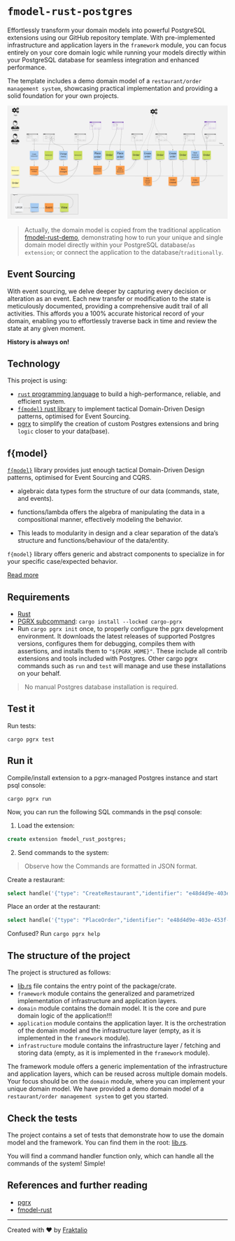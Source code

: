 # `fmodel-rust-postgres`

Effortlessly transform your domain models into powerful PostgreSQL extensions using our GitHub repository template.
With pre-implemented infrastructure and application layers in the `framework` module, you can focus entirely on your core domain logic while running your models directly within your PostgreSQL database for seamless integration and enhanced performance.

The template includes a demo domain model of a `restaurant/order management system`, showcasing practical implementation and providing a solid foundation for your own projects.

![event model](restaurant-model.jpg)

>Actually, the domain model is copied from the traditional application [fmodel-rust-demo](https://github.com/fraktalio/fmodel-rust-demo), demonstrating how to run your unique and single domain model directly within your PostgreSQL database/`as extension`; or connect the application to the database/`traditionally`.

## Event Sourcing

With event sourcing, we delve deeper by capturing every decision or alteration as an event.
Each new transfer or modification to the state is meticulously documented, providing a comprehensive audit trail
of all activities.
This affords you a 100% accurate historical record of your domain, enabling you to effortlessly traverse back
in time and review the state at any given moment.

**History is always on!**

## Technology
This project is using:

- [`rust` programming language](https://www.rust-lang.org/) to build a high-performance, reliable, and efficient system.
- [`f{model}` rust library](https://github.com/fraktalio/fmodel-rust) to implement tactical Domain-Driven Design patterns, optimised for Event Sourcing.
- [pgrx](https://github.com/pgcentralfoundation/pgrx) to simplify the creation of custom Postgres extensions and bring `logic` closer to your data(base).

## f{model}

[`f{model}`](https://github.com/fraktalio/fmodel-rust/blob/main/README.md) library provides just enough tactical Domain-Driven Design patterns, optimised for Event Sourcing and CQRS.

- algebraic data types form the structure of our data (commands, state, and events).
- functions/lambda offers the algebra of manipulating the data in a compositional manner, effectively modeling the behavior.

- This leads to modularity in design and a clear separation of the data’s structure and functions/behaviour of the data/entity.

`f{model}` library offers generic and abstract components to specialize in for your specific case/expected behavior.

[Read more](https://github.com/fraktalio/fmodel-rust/blob/main/README.md)



## Requirements
- [Rust](https://www.rust-lang.org/tools/install)
- [PGRX subcommand](https://github.com/pgcentralfoundation/pgrx?tab=readme-ov-file#getting-started): `cargo install --locked cargo-pgrx`
- Run `cargo pgrx init` once, to properly configure the pgrx development environment. It downloads the latest releases of supported Postgres versions, configures them for debugging, compiles them with assertions, and installs them to `"${PGRX_HOME}"`. These include all contrib extensions and tools included with Postgres. Other cargo pgrx commands such as `run` and `test` will manage and use these installations on your behalf.

> No manual Postgres database installation is required.

## Test it
Run tests:

```shell
cargo pgrx test
```

## Run it
Compile/install extension to a pgrx-managed Postgres instance and start psql console:
```shell
cargo pgrx run
```

Now, you can run the following SQL commands in the psql console:

1. Load the extension:
```sql
create extension fmodel_rust_postgres;
```

2. Send commands to the system:

> Observe how the Commands are formatted in JSON format.

Create a restaurant:
```sql
select handle('{"type": "CreateRestaurant","identifier": "e48d4d9e-403e-453f-b1ba-328e0ce23737", "name": "Joe", "menu": {"menu_id": "02f09a3f-1624-3b1d-8409-44eff7708210", "items": [{"id": "02f09a3f-1624-3b1d-8409-44eff7708210","name": "supa","price": 10},{"id": "02f09a3f-1624-3b1d-8409-44eff7708210","name": "sarma","price": 20 }],"cuisine": "Vietnamese"}}'::Command);
```

Place an order at the restaurant:
```sql
select handle('{"type": "PlaceOrder","identifier": "e48d4d9e-403e-453f-b1ba-328e0ce23737", "order_identifier": "afd909c6-f8f3-49b2-af7f-833e933cbab4", "line_items": [{"id": "02f09a3f-1624-3b1d-8409-44eff7708210","quantity": 1, "menu_item_id": "02f09a3f-1624-3b1d-8409-44eff7708210", "name": "supa", "price": 10},{"id": "02f09a3f-1624-3b1d-8409-44eff7708210", "quantity": 1, "menu_item_id": "02f09a3f-1624-3b1d-8409-44eff7708210","name": "sarma","price": 20 }]}'::Command);
```


Confused? Run `cargo pgrx help`

## The structure of the project

The project is structured as follows:
- [lib.rs](src/lib.rs) file contains the entry point of the package/crate.
- `framework` module contains the generalized and parametrized implementation of infrastructure and application layers.
- `domain` module contains the domain model. It is the core and pure domain logic of the application!!!
- `application` module contains the application layer. It is the orchestration of the domain model and the infrastructure layer (empty, as it is implemented in the `framework` module).
- `infrastructure` module contains the infrastructure layer / fetching and storing data (empty, as it is implemented in the `framework` module).

The framework module offers a generic implementation of the infrastructure and application layers, which can be reused across multiple domain models.
Your focus should be on the `domain` module, where you can implement your unique domain model. We have provided a demo domain model of a `restaurant/order management system` to get you started.

## Check the tests
The project contains a set of tests that demonstrate how to use the domain model and the framework.
You can find them in the root: [lib.rs](src/lib.rs).

You will find a command handler function only, which can handle all the commands of the system! Simple!

## References and further reading
- [pgrx](https://github.com/pgcentralfoundation/pgrx)
- [fmodel-rust](https://github.com/fraktalio/fmodel-rust)

---
Created with :heart: by [Fraktalio](https://fraktalio.com/)
